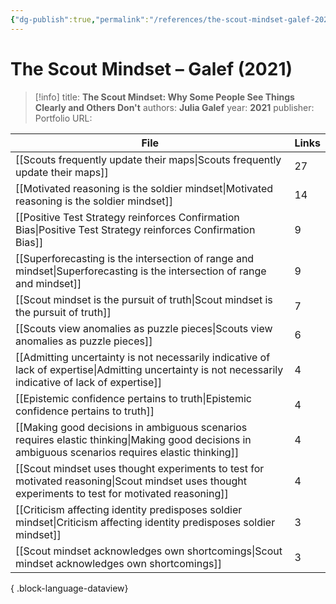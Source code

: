 ```yaml
---
{"dg-publish":true,"permalink":"/references/the-scout-mindset-galef-2021/"}
---
```



# The Scout Mindset – Galef (2021)

> [!info]
> title: **The Scout Mindset: Why Some People See Things Clearly and Others Don't**
> authors: **Julia Galef**
> year: **2021**
> publisher: Portfolio
> URL: 


| File                                                                                                                                                      | Links |
| --------------------------------------------------------------------------------------------------------------------------------------------------------- | ----- |
| [[Scouts frequently update their maps\|Scouts frequently update their maps]]                                                                           | 27    |
| [[Motivated reasoning is the soldier mindset\|Motivated reasoning is the soldier mindset]]                                                             | 14    |
| [[Positive Test Strategy reinforces Confirmation Bias\|Positive Test Strategy reinforces Confirmation Bias]]                                           | 9     |
| [[Superforecasting is the intersection of range and mindset\|Superforecasting is the intersection of range and mindset]]                               | 9     |
| [[Scout mindset is the pursuit of truth\|Scout mindset is the pursuit of truth]]                                                                       | 7     |
| [[Scouts view anomalies as puzzle pieces\|Scouts view anomalies as puzzle pieces]]                                                                     | 6     |
| [[Admitting uncertainty is not necessarily indicative of lack of expertise\|Admitting uncertainty is not necessarily indicative of lack of expertise]] | 4     |
| [[Epistemic confidence pertains to truth\|Epistemic confidence pertains to truth]]                                                                     | 4     |
| [[Making good decisions in ambiguous scenarios requires elastic thinking\|Making good decisions in ambiguous scenarios requires elastic thinking]]     | 4     |
| [[Scout mindset uses thought experiments to test for motivated reasoning\|Scout mindset uses thought experiments to test for motivated reasoning]]     | 4     |
| [[Criticism affecting identity predisposes soldier mindset\|Criticism affecting identity predisposes soldier mindset]]                                 | 3     |
| [[Scout mindset acknowledges own shortcomings\|Scout mindset acknowledges own shortcomings]]                                                           | 3     |

{ .block-language-dataview}
